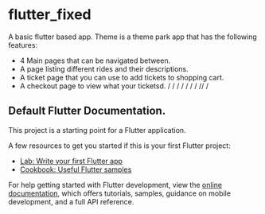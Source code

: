 # flutter_fixed

A basic flutter based app.
Theme is a theme park app that has the following features:
- 4 Main pages that can be navigated between.
- A page listing different rides and their descriptions.
- A ticket page that you can use to add tickets to shopping cart.
- A checkout page to view what your ticketsd.
  /
  /
  /
  /
  /
  /
  /
  //
  /
## Default Flutter Documentation.

This project is a starting point for a Flutter application.

A few resources to get you started if this is your first Flutter project:

- [Lab: Write your first Flutter app](https://docs.flutter.dev/get-started/codelab)
- [Cookbook: Useful Flutter samples](https://docs.flutter.dev/cookbook)

For help getting started with Flutter development, view the
[online documentation](https://docs.flutter.dev/), which offers tutorials,
samples, guidance on mobile development, and a full API reference.
